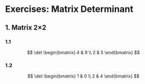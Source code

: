 # Exercises: Matrix Determinant

## 1. Matrix 2×2

### 1.1

$$
\det \begin{bmatrix}
4 & 9
\\
2 & 5
\end{bmatrix}
$$

### 1.2

$$
\det \begin{bmatrix}
1 & 0
\\
2 & 4
\end{bmatrix}
$$
